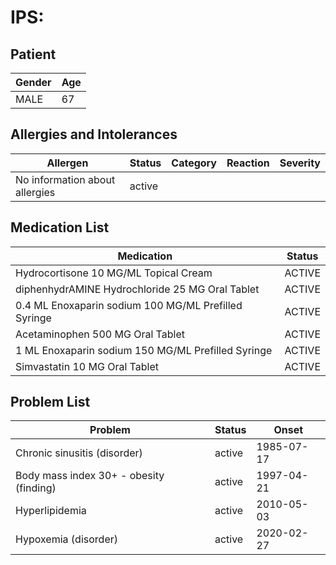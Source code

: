 # IPS:

## Patient

|Gender|Age|
|---|---|
|MALE|67|

## Allergies and Intolerances

|Allergen|Status|Category|Reaction|Severity|
|---|---|---|---|---|
|No information about allergies|active||||

## Medication List

|Medication|Status|
|---|---|
|Hydrocortisone 10 MG/ML Topical Cream|ACTIVE|
|diphenhydrAMINE Hydrochloride 25 MG Oral Tablet|ACTIVE|
|0.4 ML Enoxaparin sodium 100 MG/ML Prefilled Syringe|ACTIVE|
|Acetaminophen 500 MG Oral Tablet|ACTIVE|
|1 ML Enoxaparin sodium 150 MG/ML Prefilled Syringe|ACTIVE|
|Simvastatin 10 MG Oral Tablet|ACTIVE|

## Problem List

|Problem|Status|Onset|
|---|---|---|
|Chronic sinusitis (disorder)|active|1985-07-17|
|Body mass index 30+ - obesity (finding)|active|1997-04-21|
|Hyperlipidemia|active|2010-05-03|
|Hypoxemia (disorder)|active|2020-02-27|
